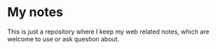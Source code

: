 # My notes
This is just a repository where I keep my web related notes, which are welcome to use or ask question about.
